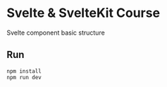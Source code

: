 # Svelte & SvelteKit Course

Svelte component basic structure

## Run

```
npm install
npm run dev
```
